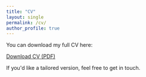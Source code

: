 ```yaml
---
title: "CV"
layout: single
permalink: /cv/
author_profile: true
---
```


You can download my full CV here:

[Download CV (PDF)](/assets/kedma_hamelberg_cv_july2025.pdf)

If you'd like a tailored version, feel free to get in touch.

